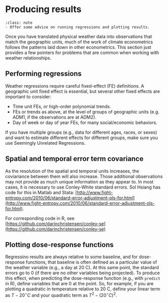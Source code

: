 # Producing results

```{admonition} Key objectives
:class: note
- Offer some advice on running regressions and plotting results.
```

Once you have translated physical weather data into observations that
match the geographic units, much of the work of climate econometrics
follows the patterns laid down in other econometrics. This section
just provides a few pointers for problems that are common when working
with weather relationships.

## Performing regressions

Weather regressions require careful fixed-effect (FE) definitions. A
geographic unit fixed effect is essential, but several other fixed
effects are important to consider:

 - Time unit FEs, or high-order polynomial trends.
 - FEs or trends as above, at the level of groups of geographic units
   (e.g. ADM1, if the observations are at ADM2).
 - Day of week or day of year FEs, for many social/economic behaviors.

If you have multiple groups (e.g., data for different ages, races, or
sexes) and want to estimate different effects for different groups,
make sure you use Seemingly Unrelated Regressions.

## Spatial and temporal error term covariance

As the resolution of the spatial and temporal units increases, the
coviariance between them will also increase. Those additional
observations may not provide as much unique information as they appear
to. In most cases, it is necessary to use Conley-White standard
errors. Sol Hsiang has code for this in Matlab and Stata:
[http://www.fight-entropy.com/2010/06/standard-error-adjustment-ols-for.html](http://www.fight-entropy.com/2010/06/standard-error-adjustment-ols-for.html).

For corresponding code in R, see [https://github.com/darinchristensen/conley-se](https://github.com/darinchristensen/conley-se)

## Plotting dose-response functions

Regressino results are always relative to some baseline, and for
dose-response functions, that baseline is often defined as a
particular value of the weather variable (e.g., a day at 20 C). At
this same point, the standard errors go to 0 (if there are no other
variables being projected). To produce this effect, when predicting
the dose-response function (e.g., with `predict` in R), define
variables that are 0 at the point. So, for example, if you are
plotting a quadratic in temperature relative to 20 C, define your
linear term as $T-20^\circ C$ and your quadratic term as $T^2 -
(20^\circ C)^2$.

